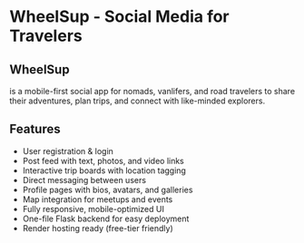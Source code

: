 
# WheelSup - Social Media for Travelers

## WheelSup 
is a mobile-first social app for nomads, vanlifers, and road travelers to share their adventures, plan trips, and connect with like-minded explorers.

## Features
- User registration & login
- Post feed with text, photos, and video links
- Interactive trip boards with location tagging
- Direct messaging between users
- Profile pages with bios, avatars, and galleries
- Map integration for meetups and events
- Fully responsive, mobile-optimized UI
- One-file Flask backend for easy deployment
- Render hosting ready (free-tier friendly)
